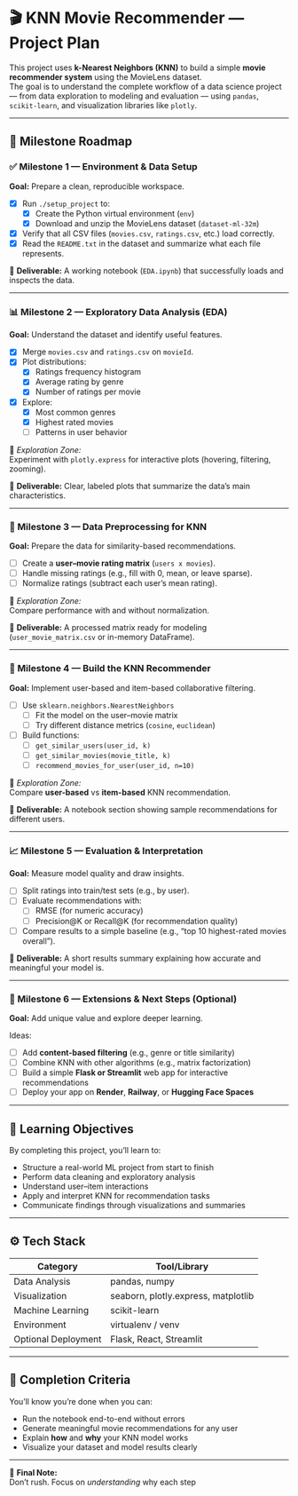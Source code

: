 # 🎬 KNN Movie Recommender — Project Plan

This project uses **k-Nearest Neighbors (KNN)** to build a simple **movie recommender system** using the MovieLens dataset.  
The goal is to understand the complete workflow of a data science project — from data exploration to modeling and evaluation — using `pandas`, `scikit-learn`, and visualization libraries like `plotly`.

---

## 🧭 Milestone Roadmap

### ✅ Milestone 1 — Environment & Data Setup
**Goal:** Prepare a clean, reproducible workspace.

- [x] Run `./setup_project` to:
  - [x] Create the Python virtual environment (`env`)
  - [x] Download and unzip the MovieLens dataset (`dataset-ml-32m`)
- [x] Verify that all CSV files (`movies.csv`, `ratings.csv`, etc.) load correctly.
- [x] Read the `README.txt` in the dataset and summarize what each file represents.

📁 **Deliverable:** A working notebook (`EDA.ipynb`) that successfully loads and inspects the data.

---

### 📊 Milestone 2 — Exploratory Data Analysis (EDA)
**Goal:** Understand the dataset and identify useful features.

- [x] Merge `movies.csv` and `ratings.csv` on `movieId`.
- [x] Plot distributions:
  - [x] Ratings frequency histogram
  - [x] Average rating by genre
  - [x] Number of ratings per movie
- [x] Explore:
  - [x] Most common genres
  - [x] Highest rated movies
  - [ ] Patterns in user behavior

🧠 *Exploration Zone:*  
Experiment with `plotly.express` for interactive plots (hovering, filtering, zooming).

📁 **Deliverable:** Clear, labeled plots that summarize the data’s main characteristics.

---

### 🧹 Milestone 3 — Data Preprocessing for KNN
**Goal:** Prepare the data for similarity-based recommendations.

- [ ] Create a **user–movie rating matrix** (`users x movies`).
- [ ] Handle missing ratings (e.g., fill with 0, mean, or leave sparse).
- [ ] Normalize ratings (subtract each user’s mean rating).

🧠 *Exploration Zone:*  
Compare performance with and without normalization.

📁 **Deliverable:** A processed matrix ready for modeling (`user_movie_matrix.csv` or in-memory DataFrame).

---

### 🤝 Milestone 4 — Build the KNN Recommender
**Goal:** Implement user-based and item-based collaborative filtering.

- [ ] Use `sklearn.neighbors.NearestNeighbors`
  - [ ] Fit the model on the user–movie matrix
  - [ ] Try different distance metrics (`cosine`, `euclidean`)
- [ ] Build functions:
  - [ ] `get_similar_users(user_id, k)`
  - [ ] `get_similar_movies(movie_title, k)`
  - [ ] `recommend_movies_for_user(user_id, n=10)`

🧠 *Exploration Zone:*  
Compare **user-based** vs **item-based** KNN recommendation.

📁 **Deliverable:** A notebook section showing sample recommendations for different users.

---

### 📈 Milestone 5 — Evaluation & Interpretation
**Goal:** Measure model quality and draw insights.

- [ ] Split ratings into train/test sets (e.g., by user).
- [ ] Evaluate recommendations with:
  - [ ] RMSE (for numeric accuracy)
  - [ ] Precision@K or Recall@K (for recommendation quality)
- [ ] Compare results to a simple baseline (e.g., “top 10 highest-rated movies overall”).

📁 **Deliverable:** A short results summary explaining how accurate and meaningful your model is.

---

### 🧩 Milestone 6 — Extensions & Next Steps (Optional)
**Goal:** Add unique value and explore deeper learning.

Ideas:
- [ ] Add **content-based filtering** (e.g., genre or title similarity)
- [ ] Combine KNN with other algorithms (e.g., matrix factorization)
- [ ] Build a simple **Flask or Streamlit** web app for interactive recommendations
- [ ] Deploy your app on **Render**, **Railway**, or **Hugging Face Spaces**

---

## 🧠 Learning Objectives

By completing this project, you’ll learn to:
- Structure a real-world ML project from start to finish  
- Perform data cleaning and exploratory analysis  
- Understand user–item interactions  
- Apply and interpret KNN for recommendation tasks  
- Communicate findings through visualizations and summaries  

---

## ⚙️ Tech Stack

| Category | Tool/Library |
|-----------|---------------|
| Data Analysis | pandas, numpy |
| Visualization | seaborn, plotly.express, matplotlib |
| Machine Learning | scikit-learn |
| Environment | virtualenv / venv |
| Optional Deployment | Flask, React, Streamlit |

---

## 🏁 Completion Criteria

You’ll know you’re done when you can:
- Run the notebook end-to-end without errors  
- Generate meaningful movie recommendations for any user  
- Explain **how** and **why** your KNN model works  
- Visualize your dataset and model results clearly  

---

🎯 **Final Note:**  
Don’t rush. Focus on *understanding* why each step
